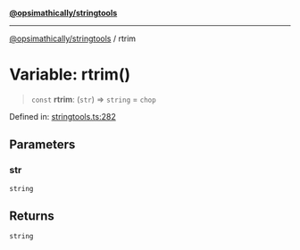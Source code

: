 [**@opsimathically/stringtools**](../README.md)

***

[@opsimathically/stringtools](../README.md) / rtrim

# Variable: rtrim()

> `const` **rtrim**: (`str`) => `string` = `chop`

Defined in: [stringtools.ts:282](https://github.com/opsimathically/stringtools/blob/8553a0fba449ff4067d02e836a6aaae8b3b70c57/src/stringtools.ts#L282)

## Parameters

### str

`string`

## Returns

`string`
